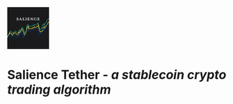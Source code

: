 <img src="https://raw.githubusercontent.com/rahil-p/Salience-Tether-v0/master/salience.png" width="96" height="96">

# Salience Tether - *a stablecoin crypto trading algorithm*
